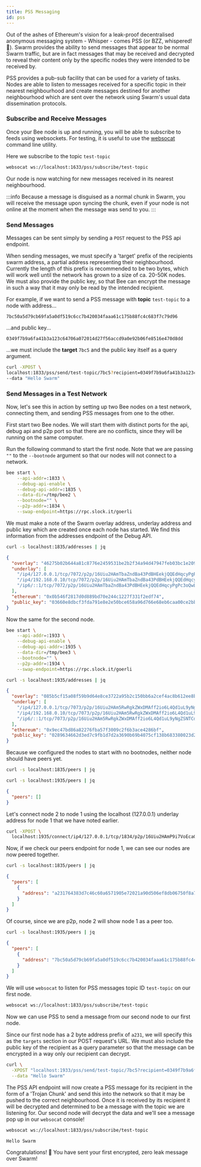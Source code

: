 ```yaml
---
title: PSS Messaging
id: pss
---
```


Out of the ashes of Ethereum's vision for a leak-proof decentralised anonymous messaging system - Whisper - comes PSS (or BZZ, whispered! 🤫). Swarm provides the ability to send messages that appear to be normal Swarm traffic, but are in fact messages that may be received and decrypted to reveal their content only by the specific nodes they were intended to be received by.

PSS provides a pub-sub facility that can be used for a variety of tasks. Nodes are able to listen to messages received for a specific topic in their nearest neighbourhood and create messages destined for another neighbourhood which are sent over the network using Swarm's usual data dissemination protocols.

### Subscribe and Receive Messages

Once your Bee node is up and running, you will be able to subscribe to feeds using websockets. For testing, it is useful to use the [websocat](https://docs.rs/crate/websocat/1.0.1) command line utility.

Here we subscribe to the topic `test-topic`

```bash
websocat ws://localhost:1633/pss/subscribe/test-topic
```

Our node is now watching for new messages received in its nearest neighbourhood.

:::info
Because a message is disguised as a normal chunk in Swarm, you will receive the message upon syncing the chunk, even if your node is not online at the moment when the message was send to you.
:::

### Send Messages

Messages can be sent simply by sending a `POST` request to the PSS api endpoint.

When sending messages, we must specify a 'target' prefix of the recipients swarm address, a partial address representing their neighbourhood. Currently the length of this prefix is recommended to be two bytes, which will work well until the network has grown to a size of ca. 20-50K nodes. We must also provide the public key, so that Bee can encrypt the message in such a way that it may only be read by the intended recipient.

For example, if we want to send a PSS message with **topic** `test-topic` to a node with address...

`7bc50a5d79cb69fa5a0df519c6cc7b420034faaa61c175b88fc4c683f7c79d96` 

...and public key...

`0349f7b9a6fa41b3a123c64706a072014d27f56accd9a0e92b06fe8516e470d8dd`

...we must include the **target** `7bc5` and the public key itself as a query argument.

```bash
curl -XPOST \
localhost:1833/pss/send/test-topic/7bc5?recipient=0349f7b9a6fa41b3a123c64706a072014d27f56accd9a0e92b06fe8516e470d8dd \
--data "Hello Swarm"
```

### Send Messages in a Test Network

Now, let's see this in action by setting up two Bee nodes on a test network, connecting them, and sending PSS messages from one to the other.

First start two Bee nodes. We will start them with distinct ports for the api, debug api and p2p port so that there are no conflicts, since they will be running on the same computer. 

Run the following command to start the first node. Note that we are passing `""` to the `--bootnode` argument so that our nodes will not connect to a network.

```bash
bee start \
    --api-addr=:1833 \
    --debug-api-enable \
    --debug-api-addr=:1835 \
    --data-dir=/tmp/bee2 \
    --bootnode="" \
    --p2p-addr=:1834 \
    --swap-endpoint=https://rpc.slock.it/goerli
```

We must make a note of the Swarm overlay address, underlay address and public key which are created once each node has started. We find this information from the addresses endpoint of the Debug API.

```bash
curl -s localhost:1835/addresses | jq
```

```json
{
  "overlay": "46275b02b644a81c8776e2459531be2b2f34a94d47947feb03bc1e209678176c",
  "underlay": [
    "/ip4/127.0.0.1/tcp/7072/p2p/16Uiu2HAmTbaZndBa43PdBHEekjQQEdHqcyPgPc3oQwLoB2hRf1jq",
    "/ip4/192.168.0.10/tcp/7072/p2p/16Uiu2HAmTbaZndBa43PdBHEekjQQEdHqcyPgPc3oQwLoB2hRf1jq",
    "/ip6/::1/tcp/7072/p2p/16Uiu2HAmTbaZndBa43PdBHEekjQQEdHqcyPgPc3oQwLoB2hRf1jq"
  ],
  "ethereum": "0x0b546f2817d0d889bd70e244c1227f331f2edf74",
  "public_key": "03660e8dbcf3fda791e8e2e50bce658a96d766e68eb6caa00ce2bb87c1937f02a5"
}
```

Now the same for the second node.

```bash
bee start \
    --api-addr=:1933 \
    --debug-api-enable \
    --debug-api-addr=:1935 \
    --data-dir=/tmp/bee3 \
    --bootnode="" \
    --p2p-addr=:1934 \
    --swap-endpoint=https://rpc.slock.it/goerli
```

```bash
curl -s localhost:1935/addresses | jq
```

```json
{
  "overlay": "085b5cf15a08f59b9d64e8ce3722a95b2c150bb6a2cef4ac8b612ee8b7872253",
  "underlay": [
    "/ip4/127.0.0.1/tcp/7073/p2p/16Uiu2HAm5RwRgkZWxDMAff2io6L4Qd1uL9yNgZSNTCdPsukcg5Qr",
    "/ip4/192.168.0.10/tcp/7073/p2p/16Uiu2HAm5RwRgkZWxDMAff2io6L4Qd1uL9yNgZSNTCdPsukcg5Qr",
    "/ip6/::1/tcp/7073/p2p/16Uiu2HAm5RwRgkZWxDMAff2io6L4Qd1uL9yNgZSNTCdPsukcg5Qr"
  ],
  "ethereum": "0x9ec47bd86a82276fba57f3009c2f6b3ace4286bf",
  "public_key": "0289634662d3ed7c9fb1d7d2a3690b69b4075cf138b683380023d2edc2e6847826"
}
```

Because we configured the nodes to start with no bootnodes, neither node should have peers yet.

```bash
curl -s localhost:1835/peers | jq
```

```bash
curl -s localhost:1935/peers | jq
```

```json
{
  "peers": []
}
```

Let's connect node 2 to node 1 using the localhost (127.0.0.1) underlay address for node 1 that we have noted earlier.

```bash
curl -XPOST \
  localhost:1935/connect/ip4/127.0.0.1/tcp/1834/p2p/16Uiu2HAmP9i7VoEcaGtHiyB6v7HieoiB9v7GFVZcL2VkSRnFwCHr
```

Now, if we check our peers endpoint for node 1, we can see our nodes are now peered together.

```bash
curl -s localhost:1835/peers | jq
```

```json
{
  "peers": [
    {
      "address": "a231764383d7c46c60a6571905e72021a90d506ef8db06750f8a708d93fe706e"
    }
  ]
}
```

Of course, since we are p2p, node 2 will show node 1 as a peer too.

```bash
curl -s localhost:1935/peers | jq
```

```json
{
  "peers": [
    {
      "address": "7bc50a5d79cb69fa5a0df519c6cc7b420034faaa61c175b88fc4c683f7c79d96"
    }
  ]
}
```

We will use `websocat` to listen for PSS messages topic ID `test-topic` on our first node.

```bash
websocat ws://localhost:1833/pss/subscribe/test-topic
```

Now we can use PSS to send a message from our second node to our first node. 

Since our first node has a 2 byte address prefix of `a231`, we will specify this as the `targets` section in our POST request's URL. We must also include the public key of the recipient as a query parameter so that the message can be encrypted in a way only our recipient can decrypt.

```bash
curl \
  -XPOST "localhost:1933/pss/send/test-topic/7bc5?recipient=0349f7b9a6fa41b3a123c64706a072014d27f56accd9a0e92b06fe8516e470d8dd" \
  --data "Hello Swarm"
```

The PSS API endpoint will now create a PSS message for its recipient in the form of a 'Trojan Chunk' and send this
into the network so that it may be pushed to the correct neighbourhood. Once it is received by its recipient
it will be decrypted and determined to be a message with the topic we are listening for. Our second node
will decrypt the data and we'll see a message pop up in our `websocat` console!

```bash
websocat ws://localhost:1833/pss/subscribe/test-topic
```

```
Hello Swarm
```

Congratulations! 🎉 You have sent your first encrypted, zero leak message over Swarm!
